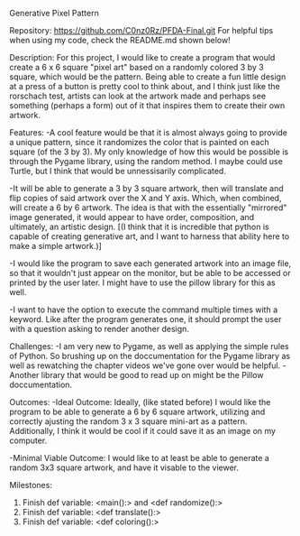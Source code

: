 Generative Pixel Pattern

Repository: https://github.com/C0nz0Rz/PFDA-Final.git
For helpful tips when using my code, check the README.md shown below!


Description: For this project, I would like to create a program that would create a 6 x 6 square "pixel art" based on a randomly colored 3 by 3 square, which would be the pattern.
Being able to create a fun little design at a press of a button is pretty cool to think about, and I think just like the rorschach test, artists can look at the artwork
made and perhaps see something (perhaps a form) out of it that inspires them to create their own artwork.


Features: 
-A cool feature would be that it is almost always going to provide a unique pattern, since it randomizes the color that is painted on each square (of the 3 by 3).
My only knowledge of how this would be possible is through the Pygame library, using the random method. I maybe could use Turtle, but I think that would be unnessisarily complicated.

-It will be able to generate a 3 by 3 square artwork, then will translate and flip copies of said artwork over the X and Y axis. Which, when combined, will create a 6 by 6 artwork.
The idea is that with the essentially "mirrored" image generated, it would appear to have order, composition, and ultimately, an artistic design.
[(I think that it is incredible that python is capable of creating generative art, and I want to harness that ability here to make a simple artwork.)]

-I would like the program to save each generated artwork into an image file, so that it wouldn't just appear on the monitor, but be able to be accessed or printed by the user later. I might have to use the pillow library for this as well.

-I want to have the option to execute the command multiple times with a keyword. Like after the program generates one, it should prompt the user with a question asking to render another design.


Challenges:
-I am very new to Pygame, as well as applying the simple rules of Python. So brushing up on the doccumentation for the Pygame library as well as rewatching the chapter videos we've gone over would be helpful.
-Another library that would be good to read up on might be the Pillow doccumentation.


Outcomes:
-Ideal Outcome: Ideally, (like stated before) I would like the program to be able to generate a 6 by 6 square artwork, utilizing and correctly ajusting the random 3 x 3 square mini-art as a pattern. Additionally, I think it would be cool if it could save it as an image on my computer.

-Minimal Viable Outcome: I would like to at least be able to generate a random 3x3 square artwork, and have it visable to the viewer.


Milestones:
1. Finish def variable: <main():> and <def randomize():>
2. Finish def variable: <def translate():>
3. Finish def variable: <def coloring():>
